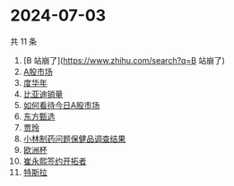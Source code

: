 # 2024-07-03

共 11 条

<!-- BEGIN ZHIHUSEARCH -->
<!-- 最后更新时间 Wed Jul 03 2024 13:10:16 GMT+0800 (China Standard Time) -->
1. [B 站崩了](https://www.zhihu.com/search?q=B 站崩了)
1. [A股市场](https://www.zhihu.com/search?q=A股市场)
1. [度华年](https://www.zhihu.com/search?q=度华年)
1. [比亚迪销量](https://www.zhihu.com/search?q=比亚迪销量)
1. [如何看待今日A股市场](https://www.zhihu.com/search?q=如何看待今日A股市场)
1. [东方甄选](https://www.zhihu.com/search?q=东方甄选)
1. [贾玲](https://www.zhihu.com/search?q=贾玲)
1. [小林制药问题保健品调查结果](https://www.zhihu.com/search?q=小林制药问题保健品调查结果)
1. [欧洲杯](https://www.zhihu.com/search?q=欧洲杯)
1. [崔永熙签约开拓者](https://www.zhihu.com/search?q=崔永熙签约开拓者)
1. [特斯拉](https://www.zhihu.com/search?q=特斯拉)
<!-- END ZHIHUSEARCH -->
